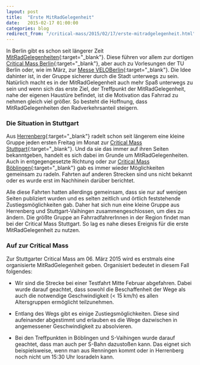 ```yaml
---
layout: post
title:  "Erste MitRadGelegenheit"
date:   2015-02-17 01:00:00
categories: blog
redirect_from: "/critical-mass/2015/02/17/erste-mitradgelegenheit.html"
---
```


In Berlin gibt es schon seit längerer Zeit [MitRadGelegenheiten][MitradgelegenheitOrg]{:target="_blank"}.  Diese führen vor allem zur dortigen [Critical Mass Berlin][CM-Berlin]{:target="_blank"}, aber auch zu Vorlesungen der TU Berlin oder, wie im März, zur [Messe VELOBerlin][MRG-VeloBerlin]{:target="_blank"}.  Die Idee dahinter ist, in der Gruppe sicherer durch die Stadt unterwegs zu sein.  Natürlich macht es in der MitRadGelegenheit auch mehr Spaß unterwegs zu sein und wenn sich das erste Ziel, der Treffpunkt der MitRadGelegenheit, nahe der eigenen Haustüre befindet, ist die Motivation das Fahrrad zu nehmen gleich viel größer.  So besteht die Hoffnung, dass MitRadGelegenheiten den Radverkehrsanteil steigern.

### Die Situation in Stuttgart

Aus [Herrenberg][CM-Herrenberg]{:target="_blank"} radelt schon seit längerem eine kleine Gruppe jeden ersten Freitag im Monat zur [Critical Mass Stuttgart][CM-Stuttgart]{:target="_blank"}.  Und da sie das immer auf ihren Seiten bekanntgeben, handelt es sich dabei im Grunde um MitRadGelegenheiten.  Auch in entgegengesetzte Richtung oder zur [Critical Mass Böblingen][CM-Böblingen]{:target="_blank"} gab es immer wieder Möglichkeiten gemeinsam zu radeln.  Fahrten auf anderen Strecken sind uns nicht bekannt oder es wurde erst im Nachhinein darüber berichtet.

Alle diese Fahrten hatten allerdings gemeinsam, dass sie nur auf wenigen Seiten publiziert wurden und es selten zeitlich und örtlich feststehende Zustiegsmöglichkeiten gab.  Daher hat sich nun eine kleine Gruppe aus Herrenberg und Stuttgart-Vaihingen zusammengeschlossen, um dies zu ändern.  Die größte Gruppe an FahrradfahrerInnen in der Region findet man bei der Critical Mass Stuttgart.  So lag es nahe dieses Ereignis für die erste MitRadGelegenheit zu nutzen.

### Auf zur Critical Mass

Zur Stuttgarter Critical Mass am 06.&nbsp;März 2015 wird es erstmals eine organisierte MitRadGelegenheit geben.  Organisiert bedeutet in diesem Fall folgendes:

* Wir sind die Strecke bei einer Testfahrt Mitte Februar abgefahren.  Dabei wurde darauf geachtet, dass sowohl die Beschaffenheit der Wege als auch die notwendige Geschwindigkeit (< 15 km/h) es allen Altersgruppen ermöglicht teilzunehmen.

* Entlang des Wegs gibt es einige Zustiegsmöglichkeiten.  Diese sind aufeinander abgestimmt und erlauben es die Wege dazwischen in angemessener Geschwindigkeit zu absolvieren.

* Bei den Treffpunkten in Böblingen und S-Vaihingen wurde darauf geachtet, dass man auch per S-Bahn dazustoßen kann.  Das eignet sich beispielsweise, wenn man aus Renningen kommt oder in Herrenberg noch nicht um 15:30 Uhr losradeln kann.




[MitradgelegenheitOrg]: http://mitradgelegenheit.org/
[CM-Berlin]:            http://criticalmass-berlin.org/
[MRG-VeloBerlin]:       https://www.facebook.com/events/1593171290921295/
[CM-Herrenberg]:        https://criticalmassherrenberg.wordpress.com/
[CM-Stuttgart]:         https://criticalmassstuttgart.wordpress.com/
[CM-Böblingen]:         http://www.radeln-in-bb.de/category/critical-mass/
